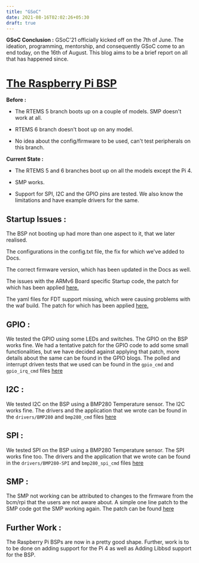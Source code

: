 ```yaml
---
title: "GSoC"
date: 2021-08-16T02:02:26+05:30
draft: true
---
```


<b>GSoC Conclusion :</b>
GSoC'21 officially kicked off on the 7th of June. The ideation, programming, mentorship, and consequently GSoC come to an end today, on the 16th of August.
This blog aims to be a brief report on all that has happened since.

<h1><u>The Raspberry Pi BSP </u></h1>

<b>Before :</b>
 
- The RTEMS 5 branch boots up on a couple of models. SMP doesn't work at all. 
  
- RTEMS 6 branch doesn't boot up on any model.
  
- No idea about the config/firmware to be used, can't test peripherals on this branch.

<b>Current State :</b>

- The RTEMS 5 and 6 branches boot up on all the models except the Pi 4.

- SMP works.

- Support for SPI, I2C and the GPIO pins are tested. We also know the limitations and have example drivers for the same.


<h2> Startup Issues :</h2>

The BSP not booting up had more than one aspect to it, that we later realised.

The configurations in the config.txt file, the fix for which we've added to Docs. 

The correct firmware version, which has been updated in the Docs as well.

The issues with the ARMv6 Board specific Startup code, the patch for which has been applied [here.](https://github.com/pruhnuhv/rki2/tree/rtems6/build/rpi/src)

The yaml files for FDT support missing, which were causing problems with the waf build. The patch for which has been applied [here.](https://github.com/pruhnuhv/rtems/commit/c71e34bee0d6bf47c743fd390cc2f420c67b49ff)



<h2> GPIO :</h2>


We tested the GPIO using some LEDs and switches. The GPIO on the BSP works fine. We had a tentative patch for the GPIO code to add some small functionalities, but we have decided against applying that patch, more details about the same can be found in the GPIO blogs. The polled and interrupt driven tests that we used can be found in the `gpio_cmd` and `gpio_irq_cmd` files [here](https://github.com/pruhnuhv/rki2/tree/rtems6/build/rpi/src)



<h2> I2C :</h2>


We tested I2C on the BSP using a BMP280 Temperature sensor. The I2C works fine. The drivers and the application that we wrote can be found in the `drivers/BMP280` and `bmp280_cmd` files [here](https://github.com/pruhnuhv/rki2/tree/rtems6/build/rpi/src)




<h2> SPI :</h2>


We tested SPI on the BSP using a BMP280 Temperature sensor. The SPI works fine too. The drivers and the application that we wrote can be found in the `drivers/BMP280-SPI` and `bmp280_spi_cmd` files [here](https://github.com/pruhnuhv/rki2/tree/rtems6/build/rpi/src)



<h2> SMP :</h2>


The SMP not working can be attributed to changes to the firmware from the bcm/rpi that the users are not aware about. A simple one line patch to the SMP code got the SMP working again. The patch can be found [here](https://github.com/pruhnuhv/rtems/commit/1c0606819666241b5f9d6470a3f11813a6feddb8)


<h2><b> Further Work :</b></h2>


The Raspberry Pi BSPs are now in a pretty good shape. Further, work is to to be done on adding support for the Pi 4 as well as Adding Libbsd support for the BSP.
